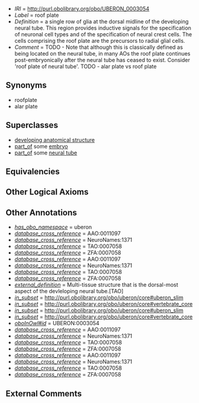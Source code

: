  * *IRI* = http://purl.obolibrary.org/obo/UBERON_0003054
 * *Label* = roof plate
 * *Definition* = a single row of glia at the dorsal midline of the developing neural tube. This region provides inductive signals for the specification of neuronal cell types and of the specification of neural crest cells. The cells comprising the roof plate are the precursors to radial glial cells.
 * *Comment* = TODO - Note that although this is classically defined as being located on the neural tube, in many AOs the roof plate continues post-embryonically after the neural tube has ceased to exist. Consider 'roof plate of neural tube'. TODO - alar plate vs roof plate

## Synonyms

 * roofplate
 * alar plate

## Superclasses

 * [developing anatomical structure](../../UBERON/23/UBERON_0005423.md)
 * [part_of](../../BFO/50/BFO_0000050.md) some [embryo](../../UBERON/22/UBERON_0000922.md)
 * [part_of](../../BFO/50/BFO_0000050.md) some [neural tube](../../UBERON/49/UBERON_0001049.md)

## Equivalencies


## Other Logical Axioms


## Other Annotations

 * *[has_obo_namespace](../../ce/oboInOwl#hasOBONamespace.md)* = uberon
 * *[database_cross_reference](../../ef/oboInOwl#hasDbXref.md)* = AAO:0011097
 * *[database_cross_reference](../../ef/oboInOwl#hasDbXref.md)* = NeuroNames:1371
 * *[database_cross_reference](../../ef/oboInOwl#hasDbXref.md)* = TAO:0007058
 * *[database_cross_reference](../../ef/oboInOwl#hasDbXref.md)* = ZFA:0007058
 * *[database_cross_reference](../../ef/oboInOwl#hasDbXref.md)* = AAO:0011097
 * *[database_cross_reference](../../ef/oboInOwl#hasDbXref.md)* = NeuroNames:1371
 * *[database_cross_reference](../../ef/oboInOwl#hasDbXref.md)* = TAO:0007058
 * *[database_cross_reference](../../ef/oboInOwl#hasDbXref.md)* = ZFA:0007058
 * *[external_definition](../../UBPROP/01/UBPROP_0000001.md)* = Multi-tissue structure that is the dorsal-most aspect of the devleloping neural tube.[TAO]
 * *[in_subset](../../et/oboInOwl#inSubset.md)* = http://purl.obolibrary.org/obo/uberon/core#uberon_slim
 * *[in_subset](../../et/oboInOwl#inSubset.md)* = http://purl.obolibrary.org/obo/uberon/core#vertebrate_core
 * *[in_subset](../../et/oboInOwl#inSubset.md)* = http://purl.obolibrary.org/obo/uberon/core#uberon_slim
 * *[in_subset](../../et/oboInOwl#inSubset.md)* = http://purl.obolibrary.org/obo/uberon/core#vertebrate_core
 * *[oboInOwl#id](../../id/oboInOwl#id.md)* = UBERON:0003054
 * *[database_cross_reference](../../ef/oboInOwl#hasDbXref.md)* = AAO:0011097
 * *[database_cross_reference](../../ef/oboInOwl#hasDbXref.md)* = NeuroNames:1371
 * *[database_cross_reference](../../ef/oboInOwl#hasDbXref.md)* = TAO:0007058
 * *[database_cross_reference](../../ef/oboInOwl#hasDbXref.md)* = ZFA:0007058
 * *[database_cross_reference](../../ef/oboInOwl#hasDbXref.md)* = AAO:0011097
 * *[database_cross_reference](../../ef/oboInOwl#hasDbXref.md)* = NeuroNames:1371
 * *[database_cross_reference](../../ef/oboInOwl#hasDbXref.md)* = TAO:0007058
 * *[database_cross_reference](../../ef/oboInOwl#hasDbXref.md)* = ZFA:0007058

## External Comments

